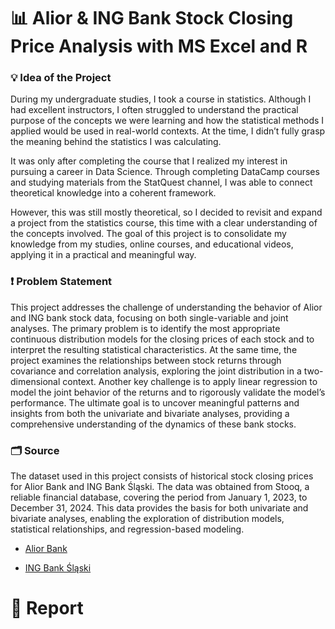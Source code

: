 # 📊 Alior & ING Bank Stock Closing Price Analysis with MS Excel and R

### 💡 Idea of the Project

During my undergraduate studies, I took a course in statistics. Although I had excellent instructors, I often struggled to understand the practical purpose of the concepts we were learning and how the statistical methods I applied would be used in real-world contexts. At the time, I didn’t fully grasp the meaning behind the statistics I was calculating.

It was only after completing the course that I realized my interest in pursuing a career in Data Science. Through completing DataCamp courses and studying materials from the StatQuest channel, I was able to connect theoretical knowledge into a coherent framework.

However, this was still mostly theoretical, so I decided to revisit and expand a project from the statistics course, this time with a clear understanding of the concepts involved. The goal of this project is to consolidate my knowledge from my studies, online courses, and educational videos, applying it in a practical and meaningful way.

### ❗ Problem Statement

This project addresses the challenge of understanding the behavior of Alior and ING bank stock data, focusing on both single-variable and joint analyses. The primary problem is to identify the most appropriate continuous distribution models for the closing prices of each stock and to interpret the resulting statistical characteristics. At the same time, the project examines the relationships between stock returns through covariance and correlation analysis, exploring the joint distribution in a two-dimensional context. Another key challenge is to apply linear regression to model the joint behavior of the returns and to rigorously validate the model’s performance. The ultimate goal is to uncover meaningful patterns and insights from both the univariate and bivariate analyses, providing a comprehensive understanding of the dynamics of these bank stocks.

### 🗂 Source

The dataset used in this project consists of historical stock closing prices for Alior Bank and ING Bank Śląski. The data was obtained from Stooq, a reliable financial database, covering the period from January 1, 2023, to December 31, 2024. This data provides the basis for both univariate and bivariate analyses, enabling the exploration of distribution models, statistical relationships, and regression-based modeling.

- [Alior Bank](https://stooq.pl/q/d/?s=alr&c=0&f=20230101&t=20241231)

- [ING Bank Śląski](https://stooq.pl/q/d/?s=ing&c=0&f=20230101&t=20241231)

# 📑 Report
